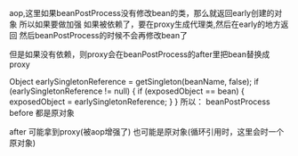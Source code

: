 

aop,这里如果beanPostProcess没有修改bean的类，那么就返回early创建的对象
所以如果要做加强
如果被依赖了，要在proxy生成代理类,然后在early的地方返回
然后beanPostProcess的时候不会再修改bean了

但是如果没有依赖，则proxy会在beanPostProcess的after里把bean替换成proxy

Object earlySingletonReference = getSingleton(beanName, false);
if (earlySingletonReference != null) {
    if (exposedObject == bean) {
        exposedObject = earlySingletonReference;
    }
}
所以：
beanPostProcess 
before
都是原对象

after
可能拿到proxy(被aop增强了)
也可能是原对象(循环引用时，这里会时一个原对象)
